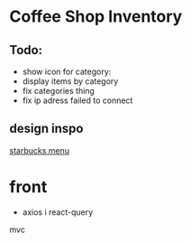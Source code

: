 # Coffee Shop Inventory

## Todo:
- show icon for category:
- display items by category
- fix categories thing
- fix ip adress failed to connect

## design inspo
[starbucks menu](https://www.starbucks.com/menu)

# front 
- axios i react-query
 


mvc
